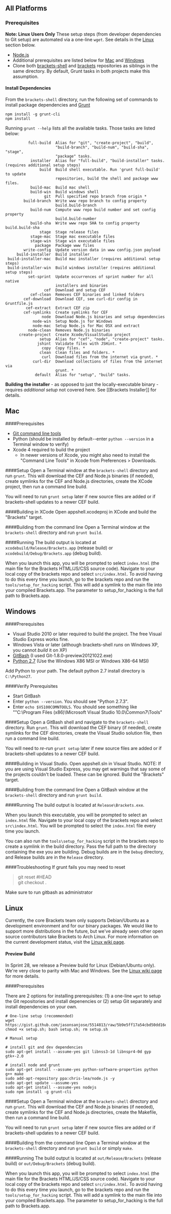 ## All Platforms

### Prerequisites

**Note: Linux Users Only** These setup steps (from developer dependencies to Git setup) are automated via a one-line `wget`. See details in the [Linux](https://github.com/adobe/brackets-shell/wiki/Building-Brackets-Shell#linux) section below.

* [Node.js](http://nodejs.org/download/)
* Additional prerequisites are listed below for [Mac](https://github.com/adobe/brackets-shell/wiki/Building-Brackets-Shell#mac) and [Windows](https://github.com/adobe/brackets-shell/wiki/Building-Brackets-Shell#windows)
* Clone both [brackets-shell](https://github.com/adobe/brackets-shell) and [brackets](https://github.com/adobe/brackets) repositories as siblings in the same directory. By default, Grunt tasks in both projects make this assumption.

#### Install Dependencies

From the `brackets-shell` directory, run the following set of commands to install package dependencies and [Grunt](http://gruntjs.com)

```
npm install -g grunt-cli
npm install
```

Running ``grunt --help`` lists all the available tasks. Those tasks are listed below:

```
          full-build  Alias for "git", "create-project", "build",              
                      "build-branch", "build-num", "build-sha", "stage",       
                      "package" tasks.                                         
           installer  Alias for "full-build", "build-installer" tasks. (requires additional setup steps)
               build  Build shell executable. Run 'grunt full-build' to update 
                      repositories, build the shell and package www files.     
           build-mac  Build mac shell                                          
           build-win  Build windows shell                                      
                 git  Pull specified repo branch from origin *                 
        build-branch  Write www repo branch to config property                 
                      build.build-branch                                       
           build-num  Compute www repo build number and set config property    
                      build.build-number                                       
           build-sha  Write www repo SHA to config property build.build-sha    
               stage  Stage release files                                      
           stage-mac  Stage mac executable files                               
           stage-win  Stage win executable files                               
             package  Package www files                                        
        write-config  Update version data in www config.json payload           
     build-installer  Build installer                                          
 build-installer-mac  Build mac installer (requires additional setup steps)
 build-installer-win  Build windows installer (requires additional setup steps)
          set-sprint  Update occurrences of sprint number for all native       
                      installers and binaries                                  
                 cef  Download and setup CEF                                   
           cef-clean  Removes CEF binaries and linked folders                  
        cef-download  Download CEF, see curl-dir config in Gruntfile.js        
         cef-extract  Extract CEF zip                                          
        cef-symlinks  Create symlinks for CEF                                  
                node  Download Node.js binaries and setup dependencies         
            node-win  Setup Node.js for Windows                                
            node-mac  Setup Node.js for Mac OSX and extract                    
          node-clean  Removes Node.js binaries                                 
      create-project  Create Xcode/VisualStudio project                        
               setup  Alias for "cef", "node", "create-project" tasks.         
              jshint  Validate files with JSHint. *                            
                copy  Copy files. *                                            
               clean  Clean files and folders. *                               
                curl  Download files from the internet via grunt. *            
            curl-dir  Download collections of files from the internet via      
                      grunt. *                                                 
             default  Alias for "setup", "build" tasks.
```

**Building the installer** - as opposed to just the locally-executable binary - requires _additional setup_ not covered here. See [[Brackets Installer]] for details.

## Mac
####Prerequisites

* [Git command line tools](http://git-scm.com/downloads)
* Python (should be installed by default--enter `python --version` in a Terminal window to verify)
* Xcode 4 required to build the project
  * In newer versions of Xcode, you might also need to install the "Command Line Tools" in Xcode from Preferences > Downloads.

####Setup
Open a Terminal window at the `brackets-shell` directory and run `grunt`. This will download the CEF and Node.js binaries (if needed), create symlinks for the CEF and Node.js directories, create the XCode project, then run a command line build.

You will need to run ``grunt setup`` later if new source files are added or if brackets-shell updates to a newer CEF build.

####Building in XCode
Open appshell.xcodeproj in XCode and build the "Brackets" target.

####Building from the command line
Open a Terminal window at the `brackets-shell` directory and run `grunt build`.

####Running
The build output is located at `xcodebuild/Release/Brackets.app` (release build) or  `xcodebuild/Debug/Brackets.app` (debug build).

When you launch this app, you will be prompted to select `index.html` (the main file for the Brackets HTML/JS/CSS source code). Navigate to your local copy of the brackets repo and select `src/index.html`. To avoid having to do this every time you launch, go to the brackets repo and run the `tools/setup_for_hacking` script. This will add a symlink to the main file into your compiled Brackets.app. The parameter to setup_for_hacking is the full path to Brackets.app. 
## Windows

####Prerequisites

* Visual Studio 2010 or later required to build the project. The free Visual Studio Express works fine.
* Windows Vista or later (although brackets-shell _runs_ on Windows XP, you cannot _build_ it on XP)
* [GitBash](http://code.google.com/p/msysgit/downloads/list) (I used Git-1.8.0-preview20121022.exe)
* [Python 2.7](http://www.python.org/getit/releases/2.7.3/) (Use the Windows X86 MSI or Windows X86-64 MSI)

Add Python to your path. The default python 2.7 install directory is `C:\Python27`.

####Verify Prerequisites
* Start GitBash
* Enter `python --version`. You should see "Python 2.7.3".
* Enter `echo $VS100COMNTOOLS`. You should see something like ""C:\Program Files (x86)\Microsoft Visual Studio 10.0\Common7\Tools\"

####Setup
Open a GitBash shell and navigate to the `brackets-shell` directory. Run `grunt`. This will download the CEF binary (if needed), create symlinks for the CEF directories, create the Visual Studio solution file, then run a command line build.

You will need to _re-run_ ``grunt setup`` later if new source files are added or if brackets-shell updates to a newer CEF build.

####Building in Visual Studio.
Open appshell.sln in Visual Studio. NOTE: If you are using Visual Studio Express, you may get warnings that say some of the projects couldn't be loaded. These can be ignored.
Build the "Brackets" target.

####Building from the command line
Open a GitBash window at the `brackets-shell` directory and run `grunt build`.

####Running
The build output is located at `Release\Brackets.exe`.

When you launch this executable, you will be prompted to select an `index.html` file. Navigate to your local copy of the brackets repo and select `src\index.html`. You will be prompted to select the `index.html` file every time you launch. 

You can also run the `tools\setup_for_hacking` script in the brackets repo to create a symlink in the build directory. Pass the full path to the directory containing the exe you are building. Debug builds are in the `Debug` directory, and Release builds are in the `Release` directory.

####Troubleshooting
If grunt fails you may need to reset  

> git reset #HEAD  
> git checkout .

Make sure to run gitbash as administrator

## Linux

Currently, the core Brackets team only supports Debian/Ubuntu as a development environment and for our binary packages. We would like to support more distributions in the future, but we've already seen other open source contributors take Brackets to Arch Linux. For more information on the current development status, visit the [Linux wiki page](https://github.com/adobe/brackets/wiki/Linux-Version).

#### Preview Build

In Sprint 28, we release a Preview build for Linux (Debian/Ubuntu only). We're very close to parity with Mac and Windows. See the [Linux wiki page](https://github.com/adobe/brackets/wiki/Linux-Version) for more details.

####Prerequisites

There are 2 options for installing prerequisites: (1) a one-line `wget` to setup the Git repositories and install depenencies or (2) setup Git separately and install dependencies on your own.

```
# One-line setup (recommended)
wget https://gist.github.com/jasonsanjose/5514813/raw/5b9e5ff17a54cbd50dd16e9b8cc1fdc0077e21ba/setup.sh; chmod +x setup.sh; bash setup.sh; rm setup.sh
```

```
# Manual setup

# install git and dev dependencies
sudo apt-get install --assume-yes git libnss3-1d libnspr4-0d gyp gtk+-2.0
 
# install node and grunt
sudo apt-get install --assume-yes python-software-properties python g++ make
sudo add-apt-repository ppa:chris-lea/node.js -y
sudo apt-get update --assume-yes
sudo apt-get install --assume-yes nodejs
sudo npm install -g grunt-cli
```

####Setup
Open a Terminal window at the `brackets-shell` directory and run `grunt`. This will download the CEF and Node.js binaries (if needed), create symlinks for the CEF and Node.js directories, create the Makefile, then run a command line build.

You will need to run ``grunt setup`` later if new source files are added or if brackets-shell updates to a newer CEF build.

####Building from the command line
Open a Terminal window at the `brackets-shell` directory and run `grunt build` or simply `make`.

####Running
The build output is located at `out/Release/Brackets` (release build) or  `out/Debug/Brackets` (debug build).

When you launch this app, you will be prompted to select `index.html` (the main file for the Brackets HTML/JS/CSS source code). Navigate to your local copy of the brackets repo and select `src/index.html`. To avoid having to do this every time you launch, go to the brackets repo and run the `tools/setup_for_hacking` script. This will add a symlink to the main file into your compiled Brackets.app. The parameter to setup_for_hacking is the full path to Brackets.app. 